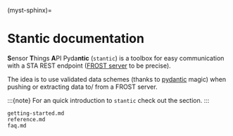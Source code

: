 (myst-sphinx)=

# Stantic documentation

**S**ensor **T**hings **A**PI Pyda**ntic** (`stantic`) is a toolbox for easy communication with a STA REST endpoint ([FROST server](https://www.iosb.fraunhofer.de/de/projekte-produkte/frostserver.html) to be precise).

The idea is to use validated data schemes (thanks to [pydantic](https://pydantic-docs.helpmanual.io) magic) when pushing or extracting data to/ from a FROST server.

:::{note}
For an quick introduction to `stantic` check out the [](getting-started.md) section.
:::

```{toctree}
getting-started.md
reference.md
faq.md
```
